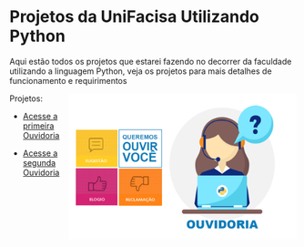 # Projetos da UniFacisa Utilizando Python

Aqui estão todos os projetos que estarei fazendo no decorrer da faculdade utilizando a linguagem Python, veja os projetos para mais detalhes de funcionamento e requirimentos


<img src="../imagens/bannerouvidoria-python.png" align="right" width="400">


Projetos:

* [Acesse a primeira Ouvidoria](https://github.com/Lucaslarry/Facisa/tree/main/Python/Ouvidoria%20v1.0)

* [Acesse a segunda Ouvidoria](https://github.com/Lucaslarry/Facisa/tree/main/Python/Ouvidoria%20v2.0)